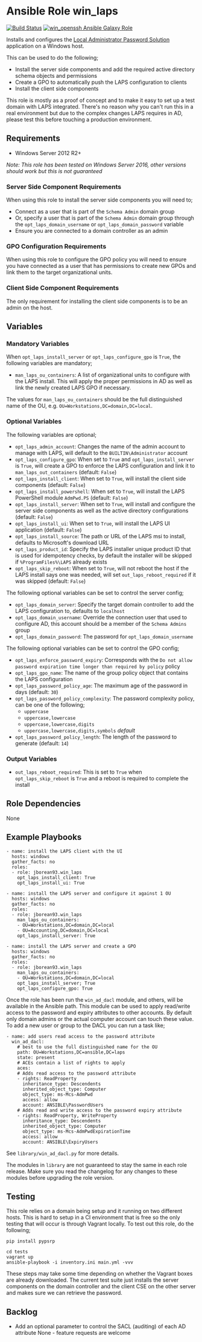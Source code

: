 # Ansible Role win_laps

[![Build Status](https://travis-ci.org/jborean93/ansible-role-win_laps.svg?branch=master)](https://travis-ci.org/jborean93/ansible-role-win_laps)
[![win_openssh Ansible Galaxy Role](https://img.shields.io/ansible/role/34482.svg)](https://galaxy.ansible.com/jborean93/win_laps)

Installs and configures the [Local Administrator Password Solution](https://technet.microsoft.com/en-us/mt227395.aspx)
application on a Windows host.

This can be used to do the following;

* Install the server side components and add the required active directory schema objects and permissions
* Create a GPO to automatically push the LAPS configuration to clients
* Install the client side components

This role is mostly as a proof of concept and to make it easy to set up a test
domain with LAPS integrated. There's no reason why you can't run this in a real
environment but due to the complex changes LAPS requires in AD, please test
this before touching a production environment.


## Requirements

* Windows Server 2012 R2+

_Note: This role has been tested on Windows Server 2016, other versions should work but this is not guaranteed_

### Server Side Component Requirements

When using this role to install the server side components you will need to;

* Connect as a user that is part of the `Schema Admin` domain group
* Or, specify a user that is part of the `Schema Admin` domain group through the `opt_laps_domain_username` or `opt_laps_domain_password` variable
* Ensure you are connected to a domain controller as an admin

### GPO Configuration Requirements

When using this role to configure the GPO policy you will need to ensure you
have connected as a user that has permissions to create new GPOs and link them
to the target organizational units.

### Client Side Component Requirements

The only requirement for installing the client side components is to be an
admin on the host.


## Variables

### Mandatory Variables

When `opt_laps_install_server` or `opt_laps_configure_gpo` is `True`, the
following variables are mandatory;

* `man_laps_ou_containers`: A list of organizational units to configure with the LAPS install. This will apply the proper permissions in AD as well as link the newly created LAPS GPO if necessary.

The values for `man_laps_ou_containers` should be the full distinguished name
of the OU, e.g. `OU=Workstations,DC=domain,DC=local`.

### Optional Variables

The following variables are optional;

* `opt_laps_admin_account`: Changes the name of the admin account to manage with LAPS, will default to the `BUILTIN\Administrator` account
* `opt_laps_configure_gpo`: When set to `True` and `opt_laps_install_server` is `True`, will create a GPO to enforce the LAPS configuration and link it to `man_laps_out_containers` (default: `False`)
* `opt_laps_install_client`: When set to `True`, will install the client side components (default: `False`)
* `opt_laps_install_powershell`: When set to `True`, will install the LAPS PowerShell module `AdmPwd.PS` (default: `False`)
* `opt_laps_install_server`: When set to `True`, will install and configure the server side components as well as the active directory configurations (default: `False`)
* `opt_laps_install_ui`: When set to `True`, will install the LAPS UI application (default: `False`)
* `opt_laps_install_source`: The path or URL of the LAPS msi to install, defaults to Microsoft's download URL
* `opt_laps_product_id`: Specify the LAPS installer unique product ID that is used for idempotency checks, by default the installer will be skipped if `%ProgramFiles%\LAPS` already exists
* `opt_laps_skip_reboot`: When set to `True`, will not reboot the host if the LAPS install says one was needed, will set `out_laps_reboot_required` if it was skipped (default: `False`)

The following optional variables can be set to control the server config;

* `opt_laps_domain_server`: Specify the target domain controller to add the LAPS configuration to, defaults to `localhost`
* `opt_laps_domain_username`: Override the connection user that used to configure AD, this account should be a member of the `Schema Admins` group
* `opt_laps_domain_password`: The password for `opt_laps_domain_username`

The following optional variables can be set to control the GPO config;

* `opt_laps_enforce_password_expiry`: Corresponds with the `Do not allow password expiration time longer than required by policy` policy
* `opt_laps_gpo_name`: The name of the group policy object that contains the LAPS configuration
* `opt_laps_password_policy_age`: The maximum age of the password in days (default: `30`)
* `opt_laps_password_policy_complexity`: The password complexity policy, can be one of the following;
    * `uppercase`
    * `uppercase,lowercase`
    * `uppercase,lowercase,digits`
    * `uppercase,lowercase,digits,symbols` *default*
* `opt_laps_password_policy_length`: The length of the password to generate (default: `14`)

### Output Variables

* `out_laps_reboot_required`: This is set to `True` when `opt_laps_skip_reboot` is `True` and a reboot is required to complete the install


## Role Dependencies

None


## Example Playbooks

```
- name: install the LAPS client with the UI
  hosts: windows
  gather_facts: no
  roles:
  - role: jborean93.win_laps
    opt_laps_install_client: True
    opt_laps_install_ui: True

- name: install the LAPS server and configure it against 1 OU
  hosts: windows
  gather_facts: no
  roles:
  - role: jborean93.win_laps
    man_laps_ou_containers:
    - OU=Workstations,DC=domain,DC=local
    - OU=Accounting,DC=domain,DC=local
    opt_laps_install_server: True

- name: install the LAPS server and create a GPO
  hosts: windows
  gather_facts: no
  roles:
  - role: jborean93.win_laps
    man_laps_ou_containers:
    - OU=Workstations,DC=domain,DC=local
    opt_laps_install_server; True
    opt_laps_configure_gpo: True
```

Once the role has been run the `win_ad_dacl` module, and others, will be
available in the Ansible path. This module can be used to apply read/write
access to the password and expiry attributes to other accounts. By default
only domain admins or the actual computer account can touch these value. To add
a new user or group to the DACL you can run a task like;

```
- name: add users read access to the password attribute
  win_ad_dacl:
    # best to use the full distinguished name for the OU
    path: OU=Workstations,DC=ansible,DC=laps
    state: present
    # ACEs contain a list of rights to apply
    aces:
    # Adds read access to the password attribute
    - rights: ReadProperty
      inheritance_type: Descendents
      inherited_object_type: Computer
      object_type: ms-Mcs-AdmPwd
      access: allow
      account: ANSIBLE\PasswordUsers
    # Adds read and write access to the password expiry attribute
    - rights: ReadProperty, WriteProperty
      inheritance_type: Descendents
      inherited_object_type: Computer
      object_type: ms-Mcs-AdmPwdExpirationTime
      access: allow
      account: ANSIBLE\ExpiryUsers
```

See `library/win_ad_dacl.py` for more details.

The modules in `library` are not guaranteed to stay the same in each role
release. Make sure you read the changelog for any changes to these modules
before upgrading the role version.


## Testing

This role relies on a domain being setup and it running on two different hosts.
This is hard to setup in a CI environment that is free so the only testing that
will occur is through Vagrant locally. To test out this role, do the following;

```
pip install pypsrp

cd tests
vagrant up
ansible-playbook -i inventory.ini main.yml -vvv
```

These steps may take some time depending on whether the Vagrant boxes are
already downloaded. The current test suite just installs the server components
on the domain controller and the client CSE on the other server and makes sure
we can retrieve the password.


## Backlog

* Add an optional parameter to control the SACL (auditing) of each AD attribute
None - feature requests are welcome
